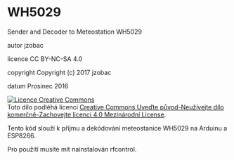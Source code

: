# WH5029
Sender and Decoder to Meteostation WH5029

autor		  jzobac

licence		CC BY-NC-SA 4.0

copyright	Copyright (c) 2017 jzobac

datum		  Prosinec 2016

<a rel="license" href="http://creativecommons.org/licenses/by-nc-sa/4.0/"><img alt="Licence Creative Commons" style="border-width:0" src="https://i.creativecommons.org/l/by-nc-sa/4.0/88x31.png" /></a><br />Toto dílo podléhá licenci <a rel="license" href="http://creativecommons.org/licenses/by-nc-sa/4.0/">Creative Commons Uveďte původ-Neužívejte dílo komerčně-Zachovejte licenci 4.0 Mezinárodní License</a>.


Tento kód slouží k příjmu a dekódování meteostanice WH5029 na Arduinu a ESP8266.


Pro použití musíte mít nainstalován rfcontrol.
